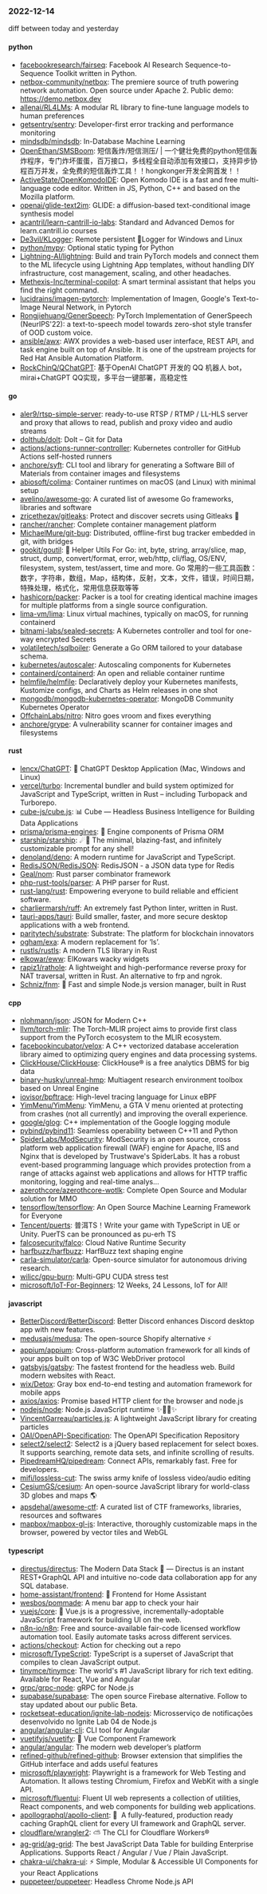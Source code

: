 ### 2022-12-14
diff between today and yesterday

#### python
* [facebookresearch/fairseq](https://github.com/facebookresearch/fairseq): Facebook AI Research Sequence-to-Sequence Toolkit written in Python.
* [netbox-community/netbox](https://github.com/netbox-community/netbox): The premiere source of truth powering network automation. Open source under Apache 2. Public demo: https://demo.netbox.dev
* [allenai/RL4LMs](https://github.com/allenai/RL4LMs): A modular RL library to fine-tune language models to human preferences
* [getsentry/sentry](https://github.com/getsentry/sentry): Developer-first error tracking and performance monitoring
* [mindsdb/mindsdb](https://github.com/mindsdb/mindsdb): In-Database Machine Learning
* [OpenEthan/SMSBoom](https://github.com/OpenEthan/SMSBoom): 短信轰炸/短信测压/ | 一个健壮免费的python短信轰炸程序，专门炸坏蛋蛋，百万接口，多线程全自动添加有效接口，支持异步协程百万并发，全免费的短信轰炸工具！！hongkonger开发全网首发！！
* [ActiveState/OpenKomodoIDE](https://github.com/ActiveState/OpenKomodoIDE): Open Komodo IDE is a fast and free multi-language code editor. Written in JS, Python, C++ and based on the Mozilla platform.
* [openai/glide-text2im](https://github.com/openai/glide-text2im): GLIDE: a diffusion-based text-conditional image synthesis model
* [acantril/learn-cantrill-io-labs](https://github.com/acantril/learn-cantrill-io-labs): Standard and Advanced Demos for learn.cantrill.io courses
* [De3vil/KLogger](https://github.com/De3vil/KLogger): Remote persistent 🔑Logger for Windows and Linux
* [python/mypy](https://github.com/python/mypy): Optional static typing for Python
* [Lightning-AI/lightning](https://github.com/Lightning-AI/lightning): Build and train PyTorch models and connect them to the ML lifecycle using Lightning App templates, without handling DIY infrastructure, cost management, scaling, and other headaches.
* [Methexis-Inc/terminal-copilot](https://github.com/Methexis-Inc/terminal-copilot): A smart terminal assistant that helps you find the right command.
* [lucidrains/imagen-pytorch](https://github.com/lucidrains/imagen-pytorch): Implementation of Imagen, Google's Text-to-Image Neural Network, in Pytorch
* [Rongjiehuang/GenerSpeech](https://github.com/Rongjiehuang/GenerSpeech): PyTorch Implementation of GenerSpeech (NeurIPS'22): a text-to-speech model towards zero-shot style transfer of OOD custom voice.
* [ansible/awx](https://github.com/ansible/awx): AWX provides a web-based user interface, REST API, and task engine built on top of Ansible. It is one of the upstream projects for Red Hat Ansible Automation Platform.
* [RockChinQ/QChatGPT](https://github.com/RockChinQ/QChatGPT): 基于OpenAI ChatGPT 开发的 QQ 机器人 bot，mirai+ChatGPT QQ实现，多平台一键部署，高稳定性

#### go
* [aler9/rtsp-simple-server](https://github.com/aler9/rtsp-simple-server): ready-to-use RTSP / RTMP / LL-HLS server and proxy that allows to read, publish and proxy video and audio streams
* [dolthub/dolt](https://github.com/dolthub/dolt): Dolt – Git for Data
* [actions/actions-runner-controller](https://github.com/actions/actions-runner-controller): Kubernetes controller for GitHub Actions self-hosted runners
* [anchore/syft](https://github.com/anchore/syft): CLI tool and library for generating a Software Bill of Materials from container images and filesystems
* [abiosoft/colima](https://github.com/abiosoft/colima): Container runtimes on macOS (and Linux) with minimal setup
* [avelino/awesome-go](https://github.com/avelino/awesome-go): A curated list of awesome Go frameworks, libraries and software
* [zricethezav/gitleaks](https://github.com/zricethezav/gitleaks): Protect and discover secrets using Gitleaks 🔑
* [rancher/rancher](https://github.com/rancher/rancher): Complete container management platform
* [MichaelMure/git-bug](https://github.com/MichaelMure/git-bug): Distributed, offline-first bug tracker embedded in git, with bridges
* [gookit/goutil](https://github.com/gookit/goutil): 💪 Helper Utils For Go: int, byte, string, array/slice, map, struct, dump, convert/format, error, web/http, cli/flag, OS/ENV, filesystem, system, test/assert, time and more. Go 常用的一些工具函数：数字，字符串，数组，Map，结构体，反射，文本，文件，错误，时间日期，特殊处理，格式化，常用信息获取等等
* [hashicorp/packer](https://github.com/hashicorp/packer): Packer is a tool for creating identical machine images for multiple platforms from a single source configuration.
* [lima-vm/lima](https://github.com/lima-vm/lima): Linux virtual machines, typically on macOS, for running containerd
* [bitnami-labs/sealed-secrets](https://github.com/bitnami-labs/sealed-secrets): A Kubernetes controller and tool for one-way encrypted Secrets
* [volatiletech/sqlboiler](https://github.com/volatiletech/sqlboiler): Generate a Go ORM tailored to your database schema.
* [kubernetes/autoscaler](https://github.com/kubernetes/autoscaler): Autoscaling components for Kubernetes
* [containerd/containerd](https://github.com/containerd/containerd): An open and reliable container runtime
* [helmfile/helmfile](https://github.com/helmfile/helmfile): Declaratively deploy your Kubernetes manifests, Kustomize configs, and Charts as Helm releases in one shot
* [mongodb/mongodb-kubernetes-operator](https://github.com/mongodb/mongodb-kubernetes-operator): MongoDB Community Kubernetes Operator
* [OffchainLabs/nitro](https://github.com/OffchainLabs/nitro): Nitro goes vroom and fixes everything
* [anchore/grype](https://github.com/anchore/grype): A vulnerability scanner for container images and filesystems

#### rust
* [lencx/ChatGPT](https://github.com/lencx/ChatGPT): 🤖 ChatGPT Desktop Application (Mac, Windows and Linux)
* [vercel/turbo](https://github.com/vercel/turbo): Incremental bundler and build system optimized for JavaScript and TypeScript, written in Rust – including Turbopack and Turborepo.
* [cube-js/cube.js](https://github.com/cube-js/cube.js): 📊 Cube — Headless Business Intelligence for Building Data Applications
* [prisma/prisma-engines](https://github.com/prisma/prisma-engines): 🚂 Engine components of Prisma ORM
* [starship/starship](https://github.com/starship/starship): ☄🌌️ The minimal, blazing-fast, and infinitely customizable prompt for any shell!
* [denoland/deno](https://github.com/denoland/deno): A modern runtime for JavaScript and TypeScript.
* [RedisJSON/RedisJSON](https://github.com/RedisJSON/RedisJSON): RedisJSON - a JSON data type for Redis
* [Geal/nom](https://github.com/Geal/nom): Rust parser combinator framework
* [php-rust-tools/parser](https://github.com/php-rust-tools/parser): A PHP parser for Rust.
* [rust-lang/rust](https://github.com/rust-lang/rust): Empowering everyone to build reliable and efficient software.
* [charliermarsh/ruff](https://github.com/charliermarsh/ruff): An extremely fast Python linter, written in Rust.
* [tauri-apps/tauri](https://github.com/tauri-apps/tauri): Build smaller, faster, and more secure desktop applications with a web frontend.
* [paritytech/substrate](https://github.com/paritytech/substrate): Substrate: The platform for blockchain innovators
* [ogham/exa](https://github.com/ogham/exa): A modern replacement for ‘ls’.
* [rustls/rustls](https://github.com/rustls/rustls): A modern TLS library in Rust
* [elkowar/eww](https://github.com/elkowar/eww): ElKowars wacky widgets
* [rapiz1/rathole](https://github.com/rapiz1/rathole): A lightweight and high-performance reverse proxy for NAT traversal, written in Rust. An alternative to frp and ngrok.
* [Schniz/fnm](https://github.com/Schniz/fnm): 🚀 Fast and simple Node.js version manager, built in Rust

#### cpp
* [nlohmann/json](https://github.com/nlohmann/json): JSON for Modern C++
* [llvm/torch-mlir](https://github.com/llvm/torch-mlir): The Torch-MLIR project aims to provide first class support from the PyTorch ecosystem to the MLIR ecosystem.
* [facebookincubator/velox](https://github.com/facebookincubator/velox): A C++ vectorized database acceleration library aimed to optimizing query engines and data processing systems.
* [ClickHouse/ClickHouse](https://github.com/ClickHouse/ClickHouse): ClickHouse® is a free analytics DBMS for big data
* [binary-husky/unreal-hmp](https://github.com/binary-husky/unreal-hmp): Multiagent research environment toolbox based on Unreal Engine
* [iovisor/bpftrace](https://github.com/iovisor/bpftrace): High-level tracing language for Linux eBPF
* [YimMenu/YimMenu](https://github.com/YimMenu/YimMenu): YimMenu, a GTA V menu oriented at protecting from crashes (not all currently) and improving the overall experience.
* [google/glog](https://github.com/google/glog): C++ implementation of the Google logging module
* [pybind/pybind11](https://github.com/pybind/pybind11): Seamless operability between C++11 and Python
* [SpiderLabs/ModSecurity](https://github.com/SpiderLabs/ModSecurity): ModSecurity is an open source, cross platform web application firewall (WAF) engine for Apache, IIS and Nginx that is developed by Trustwave's SpiderLabs. It has a robust event-based programming language which provides protection from a range of attacks against web applications and allows for HTTP traffic monitoring, logging and real-time analys…
* [azerothcore/azerothcore-wotlk](https://github.com/azerothcore/azerothcore-wotlk): Complete Open Source and Modular solution for MMO
* [tensorflow/tensorflow](https://github.com/tensorflow/tensorflow): An Open Source Machine Learning Framework for Everyone
* [Tencent/puerts](https://github.com/Tencent/puerts): 普洱TS！Write your game with TypeScript in UE or Unity. PuerTS can be pronounced as pu-erh TS
* [falcosecurity/falco](https://github.com/falcosecurity/falco): Cloud Native Runtime Security
* [harfbuzz/harfbuzz](https://github.com/harfbuzz/harfbuzz): HarfBuzz text shaping engine
* [carla-simulator/carla](https://github.com/carla-simulator/carla): Open-source simulator for autonomous driving research.
* [wilicc/gpu-burn](https://github.com/wilicc/gpu-burn): Multi-GPU CUDA stress test
* [microsoft/IoT-For-Beginners](https://github.com/microsoft/IoT-For-Beginners): 12 Weeks, 24 Lessons, IoT for All!

#### javascript
* [BetterDiscord/BetterDiscord](https://github.com/BetterDiscord/BetterDiscord): Better Discord enhances Discord desktop app with new features.
* [medusajs/medusa](https://github.com/medusajs/medusa): The open-source Shopify alternative ⚡️
* [appium/appium](https://github.com/appium/appium): Cross-platform automation framework for all kinds of your apps built on top of W3C WebDriver protocol
* [gatsbyjs/gatsby](https://github.com/gatsbyjs/gatsby): The fastest frontend for the headless web. Build modern websites with React.
* [wix/Detox](https://github.com/wix/Detox): Gray box end-to-end testing and automation framework for mobile apps
* [axios/axios](https://github.com/axios/axios): Promise based HTTP client for the browser and node.js
* [nodejs/node](https://github.com/nodejs/node): Node.js JavaScript runtime ✨🐢🚀✨
* [VincentGarreau/particles.js](https://github.com/VincentGarreau/particles.js): A lightweight JavaScript library for creating particles
* [OAI/OpenAPI-Specification](https://github.com/OAI/OpenAPI-Specification): The OpenAPI Specification Repository
* [select2/select2](https://github.com/select2/select2): Select2 is a jQuery based replacement for select boxes. It supports searching, remote data sets, and infinite scrolling of results.
* [PipedreamHQ/pipedream](https://github.com/PipedreamHQ/pipedream): Connect APIs, remarkably fast. Free for developers.
* [mifi/lossless-cut](https://github.com/mifi/lossless-cut): The swiss army knife of lossless video/audio editing
* [CesiumGS/cesium](https://github.com/CesiumGS/cesium): An open-source JavaScript library for world-class 3D globes and maps 🌎
* [apsdehal/awesome-ctf](https://github.com/apsdehal/awesome-ctf): A curated list of CTF frameworks, libraries, resources and softwares
* [mapbox/mapbox-gl-js](https://github.com/mapbox/mapbox-gl-js): Interactive, thoroughly customizable maps in the browser, powered by vector tiles and WebGL

#### typescript
* [directus/directus](https://github.com/directus/directus): The Modern Data Stack 🐰 — Directus is an instant REST+GraphQL API and intuitive no-code data collaboration app for any SQL database.
* [home-assistant/frontend](https://github.com/home-assistant/frontend): 🍭 Frontend for Home Assistant
* [wesbos/pommade](https://github.com/wesbos/pommade): A menu bar app to check your hair
* [vuejs/core](https://github.com/vuejs/core): 🖖 Vue.js is a progressive, incrementally-adoptable JavaScript framework for building UI on the web.
* [n8n-io/n8n](https://github.com/n8n-io/n8n): Free and source-available fair-code licensed workflow automation tool. Easily automate tasks across different services.
* [actions/checkout](https://github.com/actions/checkout): Action for checking out a repo
* [microsoft/TypeScript](https://github.com/microsoft/TypeScript): TypeScript is a superset of JavaScript that compiles to clean JavaScript output.
* [tinymce/tinymce](https://github.com/tinymce/tinymce): The world's #1 JavaScript library for rich text editing. Available for React, Vue and Angular
* [grpc/grpc-node](https://github.com/grpc/grpc-node): gRPC for Node.js
* [supabase/supabase](https://github.com/supabase/supabase): The open source Firebase alternative. Follow to stay updated about our public Beta.
* [rocketseat-education/ignite-lab-nodejs](https://github.com/rocketseat-education/ignite-lab-nodejs): Microsserviço de notificações desenvolvido no Ignite Lab 04 de Node.js
* [angular/angular-cli](https://github.com/angular/angular-cli): CLI tool for Angular
* [vuetifyjs/vuetify](https://github.com/vuetifyjs/vuetify): 🐉 Vue Component Framework
* [angular/angular](https://github.com/angular/angular): The modern web developer’s platform
* [refined-github/refined-github](https://github.com/refined-github/refined-github): Browser extension that simplifies the GitHub interface and adds useful features
* [microsoft/playwright](https://github.com/microsoft/playwright): Playwright is a framework for Web Testing and Automation. It allows testing Chromium, Firefox and WebKit with a single API.
* [microsoft/fluentui](https://github.com/microsoft/fluentui): Fluent UI web represents a collection of utilities, React components, and web components for building web applications.
* [apollographql/apollo-client](https://github.com/apollographql/apollo-client): 🚀  A fully-featured, production ready caching GraphQL client for every UI framework and GraphQL server.
* [cloudflare/wrangler2](https://github.com/cloudflare/wrangler2): ⛅️ The CLI for Cloudflare Workers®
* [ag-grid/ag-grid](https://github.com/ag-grid/ag-grid): The best JavaScript Data Table for building Enterprise Applications. Supports React / Angular / Vue / Plain JavaScript.
* [chakra-ui/chakra-ui](https://github.com/chakra-ui/chakra-ui): ⚡️ Simple, Modular & Accessible UI Components for your React Applications
* [puppeteer/puppeteer](https://github.com/puppeteer/puppeteer): Headless Chrome Node.js API
